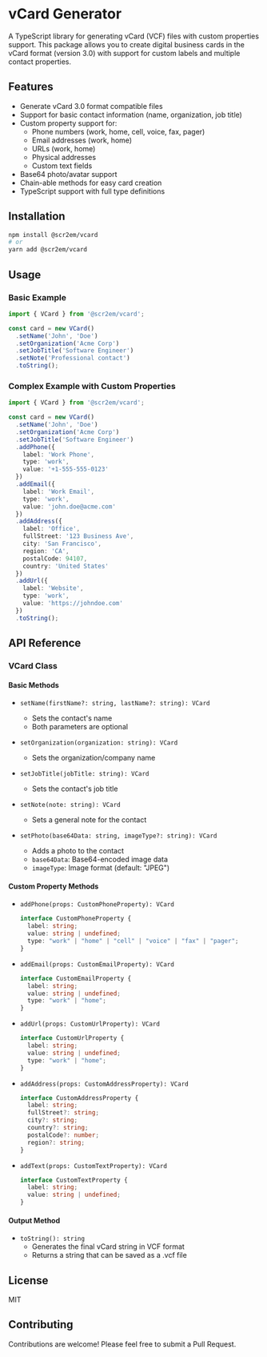 # vCard Generator

A TypeScript library for generating vCard (VCF) files with custom properties support. This package allows you to create digital business cards in the vCard format (version 3.0) with support for custom labels and multiple contact properties.

## Features

- Generate vCard 3.0 format compatible files
- Support for basic contact information (name, organization, job title)
- Custom property support for:
	- Phone numbers (work, home, cell, voice, fax, pager)
	- Email addresses (work, home)
	- URLs (work, home)
	- Physical addresses
	- Custom text fields
- Base64 photo/avatar support
- Chain-able methods for easy card creation
- TypeScript support with full type definitions

## Installation

```bash
npm install @scr2em/vcard
# or
yarn add @scr2em/vcard
```

## Usage

### Basic Example

```typescript
import { VCard } from '@scr2em/vcard';

const card = new VCard()
  .setName('John', 'Doe')
  .setOrganization('Acme Corp')
  .setJobTitle('Software Engineer')
  .setNote('Professional contact')
  .toString();
```

### Complex Example with Custom Properties

```typescript
import { VCard } from '@scr2em/vcard';

const card = new VCard()
  .setName('John', 'Doe')
  .setOrganization('Acme Corp')
  .setJobTitle('Software Engineer')
  .addPhone({
    label: 'Work Phone',
    type: 'work',
    value: '+1-555-555-0123'
  })
  .addEmail({
    label: 'Work Email',
    type: 'work',
    value: 'john.doe@acme.com'
  })
  .addAddress({
    label: 'Office',
    fullStreet: '123 Business Ave',
    city: 'San Francisco',
    region: 'CA',
    postalCode: 94107,
    country: 'United States'
  })
  .addUrl({
    label: 'Website',
    type: 'work',
    value: 'https://johndoe.com'
  })
  .toString();
```

## API Reference

### VCard Class

#### Basic Methods

- `setName(firstName?: string, lastName?: string): VCard`
	- Sets the contact's name
	- Both parameters are optional

- `setOrganization(organization: string): VCard`
	- Sets the organization/company name

- `setJobTitle(jobTitle: string): VCard`
	- Sets the contact's job title

- `setNote(note: string): VCard`
	- Sets a general note for the contact

- `setPhoto(base64Data: string, imageType?: string): VCard`
	- Adds a photo to the contact
	- `base64Data`: Base64-encoded image data
	- `imageType`: Image format (default: "JPEG")

#### Custom Property Methods

- `addPhone(props: CustomPhoneProperty): VCard`
  ```typescript
  interface CustomPhoneProperty {
    label: string;
    value: string | undefined;
    type: "work" | "home" | "cell" | "voice" | "fax" | "pager";
  }
  ```

- `addEmail(props: CustomEmailProperty): VCard`
  ```typescript
  interface CustomEmailProperty {
    label: string;
    value: string | undefined;
    type: "work" | "home";
  }
  ```

- `addUrl(props: CustomUrlProperty): VCard`
  ```typescript
  interface CustomUrlProperty {
    label: string;
    value: string | undefined;
    type: "work" | "home";
  }
  ```

- `addAddress(props: CustomAddressProperty): VCard`
  ```typescript
  interface CustomAddressProperty {
    label: string;
    fullStreet?: string;
    city?: string;
    country?: string;
    postalCode?: number;
    region?: string;
  }
  ```

- `addText(props: CustomTextProperty): VCard`
  ```typescript
  interface CustomTextProperty {
    label: string;
    value: string | undefined;
  }
  ```

#### Output Method

- `toString(): string`
	- Generates the final vCard string in VCF format
	- Returns a string that can be saved as a .vcf file

## License

MIT

## Contributing

Contributions are welcome! Please feel free to submit a Pull Request.